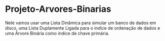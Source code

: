 # Projeto-Arvores-Binarias
Nele vamos usar uma Lista Dinâmica para simular um banco de dados em disco, uma Lista Duplamente Ligada para o índice de ordenação de dados e uma Árvore Binária como índice de chave primária.

